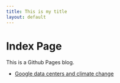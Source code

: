 ```yaml
---
title: This is my title
layout: default
---
```


# Index Page

This is a Github Pages blog.

- [Google data centers and climate change](google-data-climate.html)
